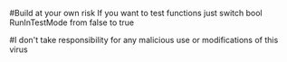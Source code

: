 #Build at your own risk
If you want to test functions just switch bool RunInTestMode from false to true

#I don't take responsibility for any malicious use or modifications of this virus
